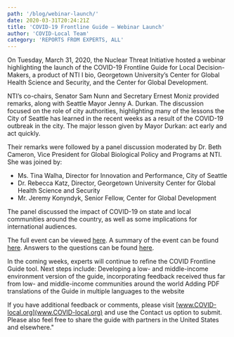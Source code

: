 ```yaml
---
path: '/blog/webinar-launch/'
date: 2020-03-31T20:24:21Z
title: 'COVID-19 Frontline Guide — Webinar Launch'
author: 'COVID-Local Team'
category: 'REPORTS FROM EXPERTS, ALL'
---
```


On Tuesday, March 31, 2020, the Nuclear Threat Initiative hosted a webinar highlighting the launch of the COVID-19 Frontline Guide for Local Decision-Makers, a product of NTI I bio, Georgetown University’s Center for Global Health Science and Security, and the Center for Global Development.

NTI’s co-chairs, Senator Sam Nunn and Secretary Ernest Moniz provided remarks, along with Seattle Mayor Jenny A. Durkan. The discussion focused on the role of city authorities, highlighting many of the lessons the City of Seattle has learned in the recent weeks as a result of the COVID-19 outbreak in the city. The major lesson given by Mayor Durkan: act early and act quickly.

Their remarks were followed by a panel discussion moderated by Dr. Beth Cameron, Vice President for Global Biological Policy and Programs at NTI. She was joined by:

- Ms. Tina Walha, Director for Innovation and Performance, City of Seattle
- Dr. Rebecca Katz, Director, Georgetown University Center for Global Health Science and Security
- Mr. Jeremy Konyndyk, Senior Fellow, Center for Global Development

The panel discussed the impact of COVID-19 on state and local communities around the country, as well as some implications for international audiences.

The full event can be viewed [here](https://www.youtube.com/watch?v=ZTodUUCCvTY&feature=youtu.be). A summary of the event can be found [here](https://www.nti.org/analysis/atomic-pulse/nti-i-bio-works-others-develop-local-resource-covid-19-response/). Answers to the questions can be found [here](https://drive.google.com/open?id=1f40gWXCHK1uce5yZ5T-ymcT638RHf4SK).

In the coming weeks, experts will continue to refine the COVID Frontline Guide tool. Next steps include:
Developing a low- and middle-income environment version of the guide, incorporating feedback received thus far from low- and middle-income communities around the world
Adding PDF translations of the Guide in multiple languages to the website

If you have additional feedback or comments, please visit [www.COVID-local.org](www.COVID-local.org) and use the Contact us option to submit. Please also feel free to share the guide with partners in the United States and elsewhere."
